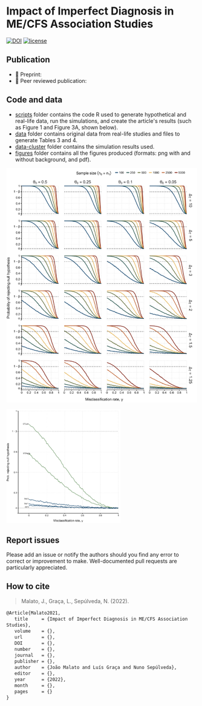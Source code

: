 # Impact of Imperfect Diagnosis in ME/CFS Association Studies

[![DOI]()]()
[![license](https://img.shields.io/github/license/DAVFoundation/captain-n3m0.svg?style=flat-square)](https://github.com/jtmalato/misclassification-simulations/blob/main/LICENSE)

## Publication

* 📃 Preprint: 
* 📝 Peer reviewed publication: 

## Code and data

* [scripts](scripts) folder contains the code R used to generate hypothetical and real-life data, run the simulations, and create the article's results (such as Figure 1 and Figure 3A, shown below).
* [data](data) folder contains original data from real-life studies and files to generate Tables 3 and 4.
* [data-cluster](data-cluster/no-correction) folder contains the simulation results used.
* [figures](figures) folder contains all the figures produced (formats: png with and without background, and pdf).

![](figures/2022-05-19_simulations-candidate-gene.png)
<!-- ![](figures/2022-05-24_simulations-steiner2020.png) -->

<img src="figures/2022-05-24_simulations-steiner2020.png" class="center" width="60%">



## Report issues

Please add an issue or notify the authors should you find any error to correct or improvement to make.
Well-documented pull requests are particularly appreciated.

## How to cite

> Malato, J., Graça, L., Sepúlveda, N. (2022).

```
@Article{Malato2021,
   title     = {Impact of Imperfect Diagnosis in ME/CFS Association Studies},
   volume    = {},
   url       = {},
   DOI       = {},
   number    = {},
   journal   = {},
   publisher = {},
   author    = {João Malato and Luís Graça and Nuno Sepúlveda},
   editor    = {},
   year      = {2022},
   month     = {},
   pages     = {}
}
```
